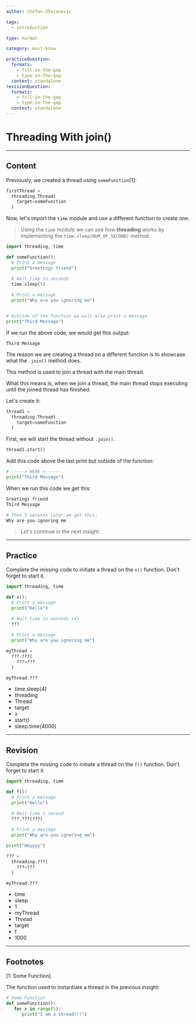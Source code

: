 ```yaml
---
author: Stefan-Stojanovic

tags:
  - introduction

type: normal

category: must-know

practiceQuestion:
  formats:
    - fill-in-the-gap
    - type-in-the-gap
  context: standalone
revisionQuestion:
  formats:
    - fill-in-the-gap
    - type-in-the-gap
  context: standalone
---
```


# Threading With join()

---

## Content

Previously, we created a thread using `someFunction`[1]:

```python
firstThread = 
  threading.Thread(
    target=someFunction
  )
```

Now, let's import the `time` module and use a different function to create one.

> Using the `time` module we can see how **threading** works by implementing the `time.sleep(NUM_OF_SECOND)` method.

```python
import threading, time

def someFunction():
  # Print a message
  print("Greetings friend")

  # Wait time in seconds
  time.sleep(5)
  
  # Print a message
  print("Why are you ignoring me")


# Outside of the function we will also print a message
print("Third Message")
```

If we run the above code, we would get this output:
```plain-text
Third Message
```

The reason we are creating a thread on a different function is to showcase what the `.join()` method does.

This method is used to join a thread with the main thread.

What this means is, when we join a thread, the main thread stops executing until the joined thread has finished.

Let's create it:
```python
thread1 = 
  threading.Thread(
    target=someFunction
  )
```

First, we will start the thread without `.join()`.

```python
thread1.start()
```

Add this code above the last print but outside of the function:
```python
# -----> HERE <------
print("Third Message")
```

When we run this code we get this:
```python
Greetings friend
Third Message

# Then 5 seconds later we get this:
Why are you ignoring me
```

> Let's continue in the next insight.


---

## Practice

Complete the missing code to initiate a thread on the `x()` function. Don't forget to start it.

```python
import threading, time

def x():
  # Print a message
  print("Hello")

  # Wait time in seconds (4)
  ???
  
  # Print a message
  print("Why are you ignoring me")

myThread = 
  ???.???(
    ???=???
  )

myThread.???
```

- time.sleep(4)
- threading
- Thread
- target
- x
- start()
- sleep.time(4000)

---

## Revision

Complete the missing code to initiate a thread on the `f()` function. Don't forget to start it.

```python
import threading, time

def f():
  # Print a message
  print("Hello")

  # Wait time 1 second
  ???.???(???)
  
  # Print a message
  print("Why are you ignoring me")

print("Heyyyy")

??? = 
  threading.???(
    ???=???
  )

myThread.???
```

- time
- sleep
- 1
- myThread
- Thread
- target
- f
- 1000

---

## Footnotes

[1: Some Function]

The function used to instantiate a thread in the previous insight:

```python
# Some Function
def someFunction():
   for x in range(5):
      print("I am a thread!!!")
```
